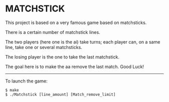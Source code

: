MATCHSTICK
===

This project is based on a very famous game based on matchsticks.

There is a certain number of matchstick lines.

The two players (here one is the ai) take turns; each player can, on a same line, take one or several matchsticks.

The losing player is the one to take the last matchstick.

The goal here is to make the aa remove the last match. Good Luck!

---

To launch the game:

```
$ make 
$ ./Matchstick [line_amount] [Match_remove_limit]
```